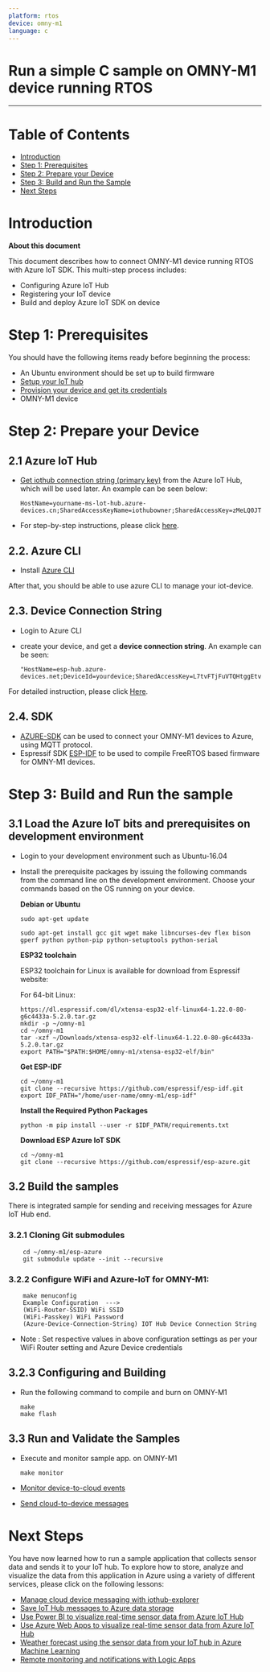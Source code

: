 ```yaml
---
platform: rtos
device: omny-m1
language: c
---
```


Run a simple C sample on OMNY-M1 device running RTOS
===
---

# Table of Contents

-   [Introduction](#Introduction)
-   [Step 1: Prerequisites](#Prerequisites)
-   [Step 2: Prepare your Device](#PrepareDevice)
-   [Step 3: Build and Run the Sample](#Build)
-   [Next Steps](#NextSteps)

# Introduction

**About this document**

This document describes how to connect OMNY-M1 device running RTOS with Azure IoT SDK. This multi-step process includes:
-   Configuring Azure IoT Hub
-   Registering your IoT device
-   Build and deploy Azure IoT SDK on device

<a name="Prerequisites"></a>
# Step 1: Prerequisites

You should have the following items ready before beginning the process:

-   An Ubuntu environment should be set up to build firmware
-   [Setup your IoT hub][lnk-setup-iot-hub]
-   [Provision your device and get its credentials][lnk-manage-iot-hub]
-   OMNY-M1 device

<a name="PrepareDevice"></a>
# Step 2: Prepare your Device

## 2.1 Azure IoT Hub

-   [Get iothub connection string (primary key)](https://azure.microsoft.com/en-in/services/iot-hub/) from the Azure IoT Hub, which will be used later. An example can be seen below:

        HostName=yourname-ms-lot-hub.azure-devices.cn;SharedAccessKeyName=iothubowner;SharedAccessKey=zMeLQ0JTlZXVcHBVOwRFVmlFtcCz+CtbDpUPBWexbIY=

-   For step-by-step instructions, please click [here](https://github.com/espressif/esp-azure/blob/master/doc/IoT_Suite.md).

## 2.2. Azure CLI

-   Install [Azure CLI](https://docs.microsoft.com/en-us/cli/azure/install-azure-cli?view=azure-cli-latest)

After that, you should be able to use azure CLI to manage your iot-device.

## 2.3. Device Connection String

-   Login to Azure CLI
-   create your device, and get a **device connection string**. An example can be seen:

        "HostName=esp-hub.azure-devices.net;DeviceId=yourdevice;SharedAccessKey=L7tvFTjFuVTQHtggEtv3rp+tKEJzQLLpDnO0edVGKCg=";

For detailed instruction, please click [Here](https://github.com/espressif/esp-azure/blob/master/doc/azure_cli_iot_hub.md).
 
## 2.4. SDK

-   [AZURE-SDK](https://github.com/espressif/esp-azure) can be used to connect your OMNY-M1 devices to Azure, using MQTT protocol.
-   Espressif SDK [ESP-IDF](https://github.com/espressif/esp-idf) to be used to compile FreeRTOS based firmware for OMNY-M1 devices.


# Step 3: Build and Run the sample

## 3.1 Load the Azure IoT bits and prerequisites on development environment

-   Login to your development environment such as Ubuntu-16.04

-   Install the prerequisite packages by issuing the following commands from the command line on the development environment. Choose your commands based on the OS running on your device.

    **Debian or Ubuntu**

        sudo apt-get update

        sudo apt-get install gcc git wget make libncurses-dev flex bison gperf python python-pip python-setuptools python-serial

    **ESP32 toolchain**
     
    ESP32 toolchain for Linux is available for download from Espressif website:

    For 64-bit Linux:

        https://dl.espressif.com/dl/xtensa-esp32-elf-linux64-1.22.0-80-g6c4433a-5.2.0.tar.gz
        mkdir -p ~/omny-m1
        cd ~/omny-m1
        tar -xzf ~/Downloads/xtensa-esp32-elf-linux64-1.22.0-80-g6c4433a-5.2.0.tar.gz
        export PATH="$PATH:$HOME/omny-m1/xtensa-esp32-elf/bin"

    **Get ESP-IDF**

        cd ~/omny-m1
        git clone --recursive https://github.com/espressif/esp-idf.git
        export IDF_PATH="/home/user-name/omny-m1/esp-idf"

    **Install the Required Python Packages**
        
        python -m pip install --user -r $IDF_PATH/requirements.txt
    
    **Download ESP Azure IoT SDK**

        cd ~/omny-m1
        git clone --recursive https://github.com/espressif/esp-azure.git

## 3.2 Build the samples

There is integrated sample for sending and receiving messages for Azure IoT Hub end. 

### 3.2.1 Cloning Git submodules

        cd ~/omny-m1/esp-azure
        git submodule update --init --recursive

### 3.2.2 Configure WiFi and Azure-IoT for OMNY-M1:

        make menuconfig
		Example Configuration  --->
		(WiFi-Router-SSID) WiFi SSID
		(WiFi-Passkey) WiFi Password
		(Azure-Device-Connection-String) IOT Hub Device Connection String

- Note : Set respective values in above configuration settings as per your WiFi Router setting and Azure Device credentials

## 3.2.3 Configuring and Building

-   Run the following command to compile and burn on OMNY-M1

        make
        make flash

## 3.3 Run and Validate the Samples

-   Execute and monitor sample app. on OMNY-M1

        make monitor

-   [Monitor device-to-cloud events](https://github.com/Azure/azure-iot-sdk-csharp/blob/master/tools/DeviceExplorer/readme.md#monitor)
-   [Send cloud-to-device messages](https://github.com/Azure/azure-iot-sdk-csharp/blob/master/tools/DeviceExplorer/readme.md#send)

	
# Next Steps

You have now learned how to run a sample application that collects sensor data and sends it to your IoT hub. To explore how to store, analyze and visualize the data from this application in Azure using a variety of different services, please click on the following lessons:

-   [Manage cloud device messaging with iothub-explorer]
-   [Save IoT Hub messages to Azure data storage]
-   [Use Power BI to visualize real-time sensor data from Azure IoT Hub]
-   [Use Azure Web Apps to visualize real-time sensor data from Azure IoT Hub]
-   [Weather forecast using the sensor data from your IoT hub in Azure Machine Learning]
-   [Remote monitoring and notifications with Logic Apps]   

[Manage cloud device messaging with iothub-explorer]: https://docs.microsoft.com/en-us/azure/iot-hub/iot-hub-explorer-cloud-device-messaging
[Save IoT Hub messages to Azure data storage]: https://docs.microsoft.com/en-us/azure/iot-hub/iot-hub-store-data-in-azure-table-storage
[Use Power BI to visualize real-time sensor data from Azure IoT Hub]: https://docs.microsoft.com/en-us/azure/iot-hub/iot-hub-live-data-visualization-in-power-bi
[Use Azure Web Apps to visualize real-time sensor data from Azure IoT Hub]: https://docs.microsoft.com/en-us/azure/iot-hub/iot-hub-live-data-visualization-in-web-apps
[Weather forecast using the sensor data from your IoT hub in Azure Machine Learning]: https://docs.microsoft.com/en-us/azure/iot-hub/iot-hub-weather-forecast-machine-learning
[Remote monitoring and notifications with Logic Apps]: https://docs.microsoft.com/en-us/azure/iot-hub/iot-hub-monitoring-notifications-with-azure-logic-apps
[setup-devbox-linux]: https://github.com/Azure/azure-iot-sdk-c/blob/master/doc/devbox_setup.md
[lnk-setup-iot-hub]: ../setup_iothub.md
[lnk-manage-iot-hub]: ../manage_iot_hub.md

